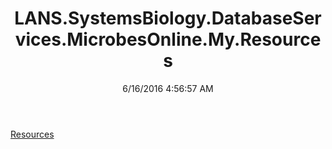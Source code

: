 ﻿---
title: LANS.SystemsBiology.DatabaseServices.MicrobesOnline.My.Resources
date: 6/16/2016 4:56:57 AM
---

[Resources](T-LANS.SystemsBiology.DatabaseServices.MicrobesOnline.My.Resources.Resources.html)
